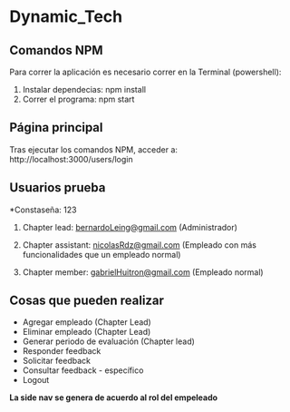 # Dynamic_Tech

## Comandos NPM
Para correr la aplicación es necesario correr en la Terminal (powershell):
1. Instalar dependecias: npm install
2. Correr el programa: npm start

## Página principal
Tras ejecutar los comandos NPM, acceder a:
http://localhost:3000/users/login

## Usuarios prueba
*Constaseña: 123

1. Chapter lead: bernardoLeing@gmail.com (Administrador)

2. Chapter assistant: nicolasRdz@gmail.com (Empleado con más funcionalidades que un empleado normal)

3. Chapter member: gabrielHuitron@gmail.com (Empleado normal)

## Cosas que pueden realizar

* Agregar empleado (Chapter Lead)
* Eliminar empleado (Chapter Lead)
* Generar periodo de evaluación (Chapter lead)
* Responder feedback
* Solicitar feedback
* Consultar feedback - específico
* Logout
 
**La side nav se genera de acuerdo al rol del empeleado**

